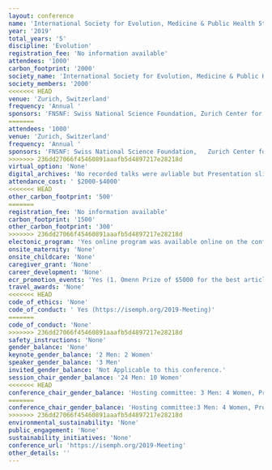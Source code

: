 ```yaml
---
layout: conference 
name: 'International Society for Evolution, Medicine & Public Health 5th Annual Meeting'
year: '2019'
total_years: '5'
discipline: 'Evolution'
registration_fee: 'No information available'
attendees: '1000'
carbon_footprint: '2000'
society_name: 'International Society for Evolution, Medicine & Public Health '
society_members: '2000'
<<<<<<< HEAD
venue: 'Zurich, Switzerland'
frequency: 'Annual '
sponsors: 'FNSNF: Swiss National Science Foundation, Zurich Center for Integrative Human Physiology, University of Zurich URPP Evolution in Action, Stadt Zurich, Kanton Zürich'
=======
attendees: '1000'
venue: 'Zurich, Switzerland'
frequency: 'Annual '
sponsors: 'FNSNF: Swiss National Science Foundation,   Zurich Center for Integrative Human Physiology, University of Zurich URPP Evolution in Action, Stadt Zurich, Kanton Zürich'
>>>>>>> 236dd27066f45460891aaafb5d4897217e28218d
virtual_option: 'None'
digital_archives: 'No recorded talks were avliable but Presentation slides and posters were (access with ID only, persumably society membership was required).'
attendance_cost: ' $2000-$4000'
<<<<<<< HEAD
other_carbon_footprint: '500'
=======
registration_fee: 'No information available'
carbon_footprint: '1500'
other_carbon_footprint: '300'
>>>>>>> 236dd27066f45460891aaafb5d4897217e28218d
electonic_program: 'Yes online program was available online on the conference website in interactive and .pdf formats.'
onsite_maternity: 'None'
onsite_childcare: 'None'
caregiver_grant: 'None'
career_development: 'None'
ecr_promotion_events: 'Yes (1. Omenn Prize of $5000 for the best article published in the previous calendar year in any scientific journal on a topic related to evolution in the context of medicine and public health. 2.The George C. Williams Prize  of $5,000 is awarded each year to the  first author of the most significant article published in the Society’s flagship journal, Evolution, Medicine and Public Health.)'
travel_awards: 'None'
<<<<<<< HEAD
code_of_ethics: 'None'
code_of_conduct: ' Yes (https://isemph.org/2019-Meeting)'
=======
code_of_conduct: 'None'
>>>>>>> 236dd27066f45460891aaafb5d4897217e28218d
safety_instructions: 'None'
gender_balance: 'None'
keynote_gender_balance: '2 Men: 2 Women'
speaker_gender_balance: '3 Men'
invited_gender_balance: 'Not Applicable to this conference.'
session_chair_gender_balance: '24 Men: 10 Women'
<<<<<<< HEAD
conference_chair_gender_balance: 'Hosting committee: 3 Men: 4 Women, Program Committee: 5 Men: 6 Women'
=======
conference_chair_gender_balance: 'Hosting committee:3 Men: 4 Women, Program Committee: 5 Men: 6 Women'
>>>>>>> 236dd27066f45460891aaafb5d4897217e28218d
environmental_sustainability: 'None'
public_engagement: 'None'
sustainability_initiatives: 'None'
conference_url: 'https://isemph.org/2019-Meeting'
other_details: ''
---
```

